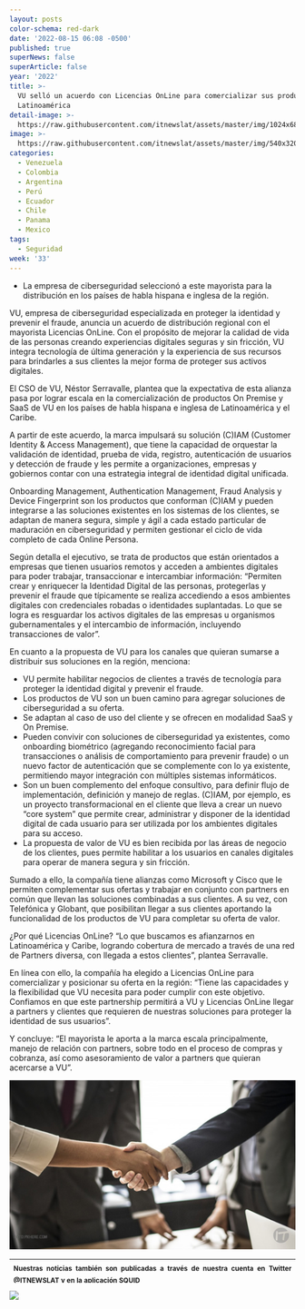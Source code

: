 ```yaml
---
layout: posts
color-schema: red-dark
date: '2022-08-15 06:08 -0500'
published: true
superNews: false
superArticle: false
year: '2022'
title: >-
  VU selló un acuerdo con Licencias OnLine para comercializar sus productos en
  Latinoamérica
detail-image: >-
  https://raw.githubusercontent.com/itnewslat/assets/master/img/1024x680/Canales-Acuerdos-g.jpg
image: >-
  https://raw.githubusercontent.com/itnewslat/assets/master/img/540x320/Canales-Acuerdos-p.jpg
categories:
  - Venezuela
  - Colombia
  - Argentina
  - Perú
  - Ecuador
  - Chile
  - Panama
  - Mexico
tags:
  - Seguridad
week: '33'
---
```

- La empresa de ciberseguridad seleccionó a este mayorista para la distribución en los países de habla hispana e inglesa de la región.

VU, empresa de ciberseguridad especializada en proteger la identidad y prevenir el fraude, anuncia un acuerdo de distribución regional con el mayorista Licencias OnLine. Con el propósito de mejorar la calidad de vida de las personas creando experiencias digitales seguras y sin fricción, VU integra tecnología de última generación y la experiencia de sus recursos para brindarles a sus clientes la mejor forma de proteger sus activos digitales.

El CSO de VU, Néstor Serravalle, plantea que la expectativa de esta alianza pasa por lograr escala en la comercialización de productos On Premise y SaaS de VU en los países de habla hispana e inglesa de Latinoamérica y el Caribe.

A partir de este acuerdo, la marca impulsará su solución (C)IAM (Customer Identity & Access Management), que tiene la capacidad de orquestar la validación de identidad, prueba de vida, registro, autenticación de usuarios y detección de fraude y les permite a organizaciones, empresas y gobiernos contar con una estrategia integral de identidad digital unificada.
 
Onboarding Management, Authentication Management, Fraud Analysis y Device Fingerprint son los productos que conforman (C)IAM y pueden integrarse a las soluciones existentes en los sistemas de los clientes, se adaptan de manera segura, simple y ágil a cada estado particular de maduración en ciberseguridad y permiten gestionar el ciclo de vida completo de cada Online Persona.

Según detalla el ejecutivo, se trata de productos que están orientados a empresas que tienen usuarios remotos y acceden a ambientes digitales para poder trabajar, transaccionar e intercambiar información: “Permiten crear y enriquecer la Identidad Digital de las personas, protegerlas y prevenir el fraude que típicamente se realiza accediendo a esos ambientes digitales con credenciales robadas o identidades suplantadas. Lo que se logra es resguardar los activos digitales de las empresas u organismos gubernamentales y el intercambio de información, incluyendo transacciones de valor”.

En cuanto a la propuesta de VU para los canales que quieran sumarse a distribuir sus soluciones en la región, menciona:

- VU permite habilitar negocios de clientes a través de tecnología para proteger la identidad digital y prevenir el fraude.
- Los productos de VU son un buen camino para agregar soluciones de ciberseguridad a su oferta.
- Se adaptan al caso de uso del cliente y se ofrecen en modalidad SaaS y On Premise. 
- Pueden convivir con soluciones de ciberseguridad ya existentes, como onboarding biométrico (agregando reconocimiento facial para transacciones o análisis de comportamiento para prevenir fraude) o un nuevo factor de autenticación que se complemente con lo ya existente, permitiendo mayor integración con múltiples sistemas informáticos.
- Son un buen complemento del enfoque consultivo, para definir flujo de implementación, definición y manejo de reglas. (C)IAM, por ejemplo, es un proyecto transformacional en el cliente que lleva a crear un nuevo “core system” que permite crear, administrar y disponer de la identidad digital de cada usuario para ser utilizada por los ambientes digitales para su acceso.
- La propuesta de valor de VU es bien recibida por las áreas de negocio de los clientes, pues permite habilitar a los usuarios en canales digitales para operar de manera segura y sin fricción.

Sumado a ello, la compañía tiene alianzas como Microsoft y Cisco que le permiten complementar sus ofertas y trabajar en conjunto con partners en común que llevan las soluciones combinadas a sus clientes. A su vez, con Telefónica y Globant, que posibilitan llegar a sus clientes aportando la funcionalidad de los productos de VU para completar su oferta de valor.

¿Por qué Licencias OnLine? “Lo que buscamos es afianzarnos en Latinoamérica y Caribe, logrando cobertura de mercado a través de una red de Partners diversa, con llegada a estos clientes”, plantea Serravalle.

En línea con ello, la compañía ha elegido a Licencias OnLine para comercializar y posicionar su oferta en la región: “Tiene las capacidades y la flexibilidad que VU necesita para poder cumplir con este objetivo. Confiamos en que este partnership permitirá a VU y Licencias OnLine llegar a partners y clientes que requieren de nuestras soluciones para proteger la identidad de sus usuarios”.

Y concluye: “El mayorista le aporta a la marca escala principalmente, manejo de relación con partners, sobre todo en el proceso de compras y cobranza, así como asesoramiento de valor a partners que quieran acercarse a VU”.

![](https://raw.githubusercontent.com/itnewslat/assets/master/img/540x320/Canales-Acuerdos-p.jpg)

<table style="height: 42px;" width="569">
<tbody>
<tr>
<td style="text-align: justify;"><sub><strong>Nuestras noticias también son publicadas a través de nuestra cuenta en Twitter <a href="https://twitter.com/itnewslat?lang=es">@ITNEWSLAT</a> y en la aplicación <a href="https://squidapp.co/en/">SQUID</a></strong></sub></td>
</tr>
</tbody>
</table>

<img src="https://tracker.metricool.com/c3po.jpg?hash=56f88a41e39ab42c063cc51676587a04"/>